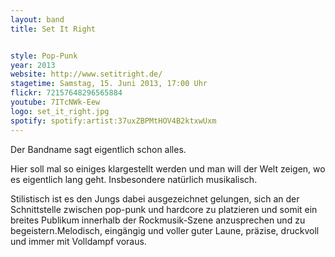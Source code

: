 ```yaml
---
layout: band
title: Set It Right


style: Pop-Punk
year: 2013
website: http://www.setitright.de/
stagetime: Samstag, 15. Juni 2013, 17:00 Uhr
flickr: 72157648296565884
youtube: 7ITcNWk-Eew
logo: set_it_right.jpg
spotify: spotify:artist:37uxZBPMtHOV4B2ktxwUxm
---
```

Der Bandname sagt eigentlich schon alles.


Hier soll mal so einiges klargestellt werden und man will der Welt zeigen, wo es eigentlich lang geht. Insbesondere natürlich musikalisch.


Stilistisch ist es den Jungs dabei ausgezeichnet gelungen, sich an der Schnittstelle zwischen pop-punk und hardcore zu platzieren und somit ein breites Publikum innerhalb der Rockmusik-Szene anzusprechen und zu begeistern.Melodisch, eingängig und voller guter Laune, präzise, druckvoll und immer mit Volldampf voraus.
